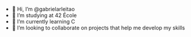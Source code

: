 - 👋 Hi, I’m @gabrielarleitao
- 👀 I’m studying at 42 École
- 🌱 I’m currently learning C
- 💞️ I’m looking to collaborate on projects that help me develop my skills

<!---
gabrielarleitao/gabrielarleitao is a ✨ special ✨ repository because its `README.md` (this file) appears on your GitHub profile.
You can click the Preview link to take a look at your changes.
--->

